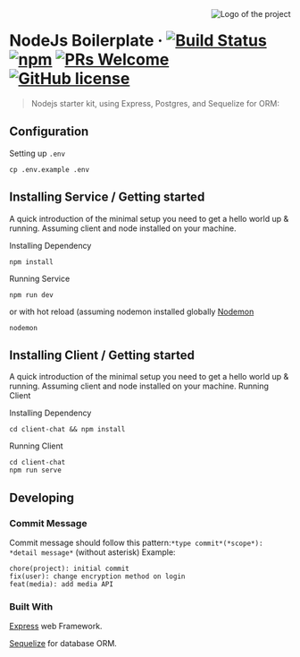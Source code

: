 <img src="./images/logo.sample.png" alt="Logo of the project" align="right">

# NodeJs Boilerplate &middot; [![Build Status](https://img.shields.io/travis/npm/npm/latest.svg?style=flat-square)](https://travis-ci.org/npm/npm) [![npm](https://img.shields.io/npm/v/npm.svg?style=flat-square)](https://www.npmjs.com/package/npm) [![PRs Welcome](https://img.shields.io/badge/PRs-welcome-brightgreen.svg?style=flat-square)](http://makeapullrequest.com) [![GitHub license](https://img.shields.io/badge/license-MIT-blue.svg?style=flat-square)](https://github.com/your/your-project/blob/master/LICENSE)

> Nodejs starter kit, using Express, Postgres, and Sequelize for ORM:

## Configuration

Setting up `.env`

```shell
cp .env.example .env

```

## Installing Service / Getting started

A quick introduction of the minimal setup you need to get a hello world up & running. Assuming client and node installed on your machine.

Installing Dependency

```shell
npm install
```

Running Service

```shell
npm run dev
```

or with hot reload (assuming nodemon installed globally [Nodemon](https://www.npmjs.com/package/nodemon)

```shell
nodemon
```

## Installing Client / Getting started

A quick introduction of the minimal setup you need to get a hello world up & running. Assuming client and node installed on your machine.
Running Client

Installing Dependency

```shell
cd client-chat && npm install
```

Running Client

```shell
cd client-chat
npm run serve
```

## Developing

### Commit Message

Commit message should follow this pattern:`*type commit*(*scope*): *detail message*` (without asterisk)
Example:

```shell
chore(project): initial commit
fix(user): change encryption method on login
feat(media): add media API
```

### Built With
[Express](https://www.npmjs.com/package/express) web Framework.

[Sequelize](https://www.npmjs.com/package/sequelize) for database ORM.
